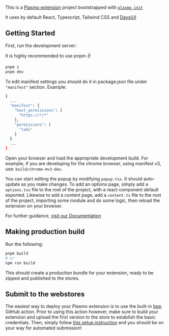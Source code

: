 This is a [Plasmo extension](https://docs.plasmo.com/) project bootstrapped with [`plasmo init`](https://www.npmjs.com/package/plasmo)

It uses by default React, Typescript, Tailwind CSS and [DaysiUI](https://daisyui.com/)

## Getting Started

First, run the development server:

It is highly recommended to use pnpm ✌️

```bash
pnpm i
pnpm dev

```
To edit manifest settings you should do it in package.json file under `"manifest"` section.
Example:

```bash
{
  ...
  "manifest": {
    "host_permissions": [
      "https://*/*"
    ],
    "permissions": [
      "tabs"
    ]
  }
  ...
}
```
Open your browser and load the appropriate development build. For example, if you are developing for the chrome browser, using manifest v3, use: `build/chrome-mv3-dev`.

You can start editing the popup by modifying `popup.tsx`. It should auto-update as you make changes. To add an options page, simply add a `options.tsx` file to the root of the project, with a react component default exported. Likewise to add a content page, add a `content.ts` file to the root of the project, importing some module and do some logic, then reload the extension on your browser.

For further guidance, [visit our Documentation](https://docs.plasmo.com/)

## Making production build

Run the following:

```bash
pnpm build
# or
npm run build
```

This should create a production bundle for your extension, ready to be zipped and published to the stores.

## Submit to the webstores

The easiest way to deploy your Plasmo extension is to use the built-in [bpp](https://bpp.browser.market) GitHub action. Prior to using this action however, make sure to build your extension and upload the first version to the store to establish the basic credentials. Then, simply follow [this setup instruction](https://docs.plasmo.com/framework/workflows/submit) and you should be on your way for automated submission!
